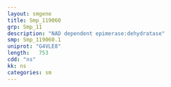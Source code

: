 ```yaml
---
layout: smgene
title: Smp_119060
grp: Smp_11
description: "NAD dependent epimerase:dehydratase"
smp: Smp_119060.1
uniprot: "G4VLE8"
length:   753
cdd: "ns"
kk: ns
categories: sm
---
```

